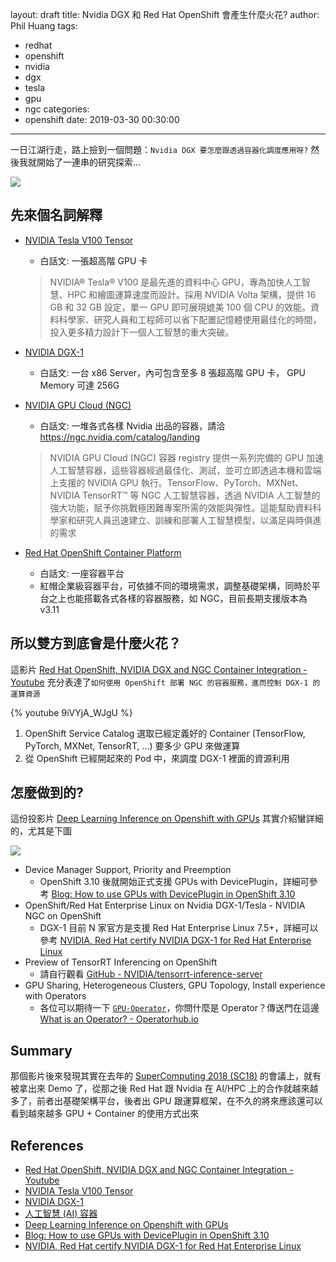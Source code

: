 layout: draft
title: Nvidia DGX 和 Red Hat OpenShift 會產生什麼火花?
author: Phil Huang
tags:
  - redhat
  - openshift
  - nvidia
  - dgx
  - tesla
  - gpu
  - ngc
categories:
  - openshift
date: 2019-03-30 00:30:00
---
一日江湖行走，路上撿到一個問題：`Nvidia DGX 要怎麼跟透過容器化調度應用呀?` 然後我就開始了一連串的研究探索...

![](/images/ngc-openshift.png)

<!--more-->

## 先來個名詞解釋
- [NVIDIA Tesla V100 Tensor][2]
  - 白話文: 一張超高階 GPU 卡
  > NVIDIA® Tesla® V100 是最先進的資料中心 GPU，專為加快人工智慧、HPC 和繪圖運算速度而設計。採用 NVIDIA Volta 架構，提供 16 GB 和 32 GB 設定，單一 GPU 即可展現媲美 100 個 CPU 的效能。資料科學家、研究人員和工程師可以省下配置記憶體使用最佳化的時間，投入更多精力設計下一個人工智慧的重大突破。

- [NVIDIA DGX-1][3]
  - 白話文: 一台 x86 Server，內可包含至多 8 張超高階 GPU 卡， GPU Memory 可達 256G 
  
- [NVIDIA GPU Cloud (NGC)][4]
  - 白話文: 一堆各式各樣 Nvidia 出品的容器，請洽 https://ngc.nvidia.com/catalog/landing
  > NVIDIA GPU Cloud (NGC) 容器 registry 提供一系列完備的 GPU 加速人工智慧容器，這些容器經過最佳化、測試，並可立即透過本機和雲端上支援的 NVIDIA GPU 執行。TensorFlow、PyTorch、MXNet、NVIDIA TensorRT™ 等 NGC 人工智慧容器，透過 NVIDIA 人工智慧的強大功能，賦予你挑戰極困難專案所需的效能與彈性。這能幫助資料科學家和研究人員迅速建立、訓練和部署人工智慧模型，以滿足與時俱進的需求
- [Red Hat OpenShift Container Platform](https://www.openshift.com/)
  - 白話文: 一座容器平台
  - 紅帽企業級容器平台，可依據不同的環境需求，調整基礎架構，同時於平台之上也能搭載各式各樣的容器服務，如 NGC，目前長期支援版本為 v3.11

## 所以雙方到底會是什麼火花？

這影片 [Red Hat OpenShift, NVIDIA DGX and NGC Container Integration - Youtube][1] 充分表達了`如何使用 OpenShift 部署 NGC 的容器服務，進而控制 DGX-1 的運算資源`

{% youtube 9iVYjA_WJgU %}

1. OpenShift Service Catalog 選取已經定義好的 Container (TensorFlow, PyTorch, MXNet, TensorRT, ...) 要多少 GPU 來做運算
2. 從 OpenShift 已經開起來的 Pod 中，來調度 DGX-1 裡面的資源利用

## 怎麼做到的?

這份投影片 [Deep Learning Inference on Openshift with GPUs][5] 其實介紹蠻詳細的，尤其是下圖

![](/images/ngc-openshift-1.png)

- Device Manager Support, Priority and Preemption
  - OpenShift 3.10 後就開始正式支援 GPUs with DevicePlugin，詳細可參考 [Blog: How to use GPUs with DevicePlugin in OpenShift 3.10][6]
- OpenShift/Red Hat Enterprise Linux on Nvidia DGX-1/Tesla - NVIDIA NGC on OpenShift
  - DGX-1 目前 N 家官方是支援 Red Hat Enterprise Linux 7.5+，詳細可以參考 [NVIDIA, Red Hat certify NVIDIA DGX-1 for Red Hat Enterprise Linux][7]
- Preview of TensorRT Inferencing on OpenShift
  - 請自行觀看 [GitHub - NVIDIA/tensorrt-inference-server](https://github.com/NVIDIA/tensorrt-inference-server)
- GPU Sharing, Heterogeneous Clusters, GPU Topology, Install experience with Operators
  - 各位可以期待一下 [`GPU-Operator`](https://github.com/NVIDIA/gpu-operator)，你問什麼是 Operator？傳送門在這邊 [What is an Operator? - Operatorhub.io](https://operatorhub.io/what-is-an-operator)

## Summary

那個影片後來發現其實在去年的 [SuperComputing 2018 (SC18)](https://sc18.supercomputing.org) 的會議上，就有被拿出來 Demo 了，從那之後 Red Hat 跟 Nvidia 在 AI/HPC 上的合作就越來越多了，前者出基礎架構平台，後者出 GPU 跟運算框架，在不久的將來應該還可以看到越來越多 GPU + Container 的使用方式出來

## References
- [Red Hat OpenShift, NVIDIA DGX and NGC Container Integration - Youtube][1]
- [NVIDIA Tesla V100 Tensor][2]
- [NVIDIA DGX-1][3]
- [人工智慧 (AI) 容器][4]
- [Deep Learning Inference on Openshift with GPUs][5]
- [Blog: How to use GPUs with DevicePlugin in OpenShift 3.10][6]
- [NVIDIA, Red Hat certify NVIDIA DGX-1 for Red Hat Enterprise Linux][7]

[1]: https://www.youtube.com/watch?v=9iVYjA_WJgU
[2]: https://www.nvidia.com/zh-tw/data-center/tesla-v100/
[3]: https://www.nvidia.com/zh-tw/data-center/dgx-1/
[4]: https://www.nvidia.com/zh-tw/gpu-cloud/deep-learning-containers/
[5]: https://blog.openshift.com/wp-content/uploads/Nvidia-RedHat-Commons-Kubecon-2018.pdf
[6]: https://blog.openshift.com/how-to-use-gpus-with-deviceplugin-in-openshift-3-10/
[7]: https://blogs.nvidia.com/blog/2018/10/23/red-hat-enterprise-linux-dgx-1/
